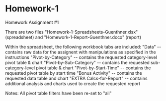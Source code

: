 # Homework-1
Homework Assignment #1

There are two files "Homework-1-Spreadsheets-Guenthner.xlsx" (spreadsheet) and "Homework-1-Report-Guenthner.docx" (report)

Within the spreadsheet, the following workbook tabs are included:
"Data" -- contains raw data for the assignent with manipulations as specified in the instructions
"Pivot-by-Category" -- contains the requested category-level pivot table & chart
"Pivot-by-Sub-Category" -- contains the requested sub-category-level pivot table & chart
"Pivot-by-Start-Time" -- contains the requested pivot table by start time
"Bonus Activity" -- contains the requested data table and chart
"EXTRA Calcs-for-Report" -- contains additional analysis and charts used to create the requested report

Notes:
All pivot table filters have been re-set to "all"


